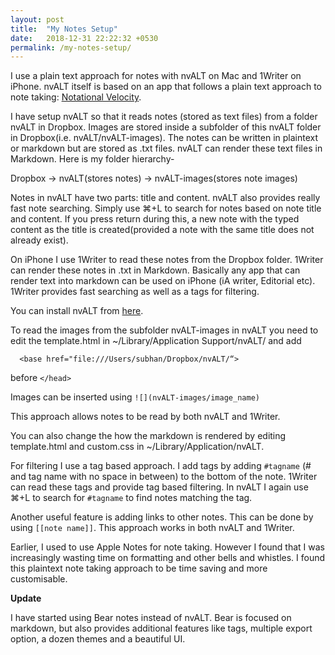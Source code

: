 ```yaml
---
layout: post
title:  "My Notes Setup"
date:   2018-12-31 22:22:32 +0530
permalink: /my-notes-setup/
---
```

I use a plain text approach for notes with nvALT on Mac and 1Writer on iPhone. nvALT itself is based on an app that follows a plain text approach to note taking: [Notational Velocity](http://notational.net).

I have setup nvALT so that it reads notes (stored as text files) from a folder nvALT in Dropbox. Images are stored inside a subfolder of this nvALT folder in Dropbox(i.e. nvALT/nvALT-images). The notes can be written in plaintext or markdown but are stored as .txt files. nvALT can render these text files in Markdown. Here is my folder hierarchy-

Dropbox -> nvALT(stores notes) -> nvALT-images(stores note images)

Notes in nvALT have two parts: title and content. nvALT also provides really fast note searching. Simply use ⌘+L to search for notes based on note title and content. If you press return during this, a new note with the typed content as the title is created(provided a note with the same title does not already exist). 

On iPhone I use 1Writer to read these notes from the Dropbox folder. 1Writer can render these notes in .txt in Markdown. Basically any app that can render text into markdown can be used on iPhone (iA writer, Editorial etc). 1Writer provides fast searching as well as a tags for filtering.

You can install nvALT from [here](http://brettterpstra.com/projects/nvalt/).

To read the images from the subfolder nvALT-images in nvALT you need to edit the template.html in ~/Library/Application Support/nvALT/ and add 

```
  <base href="file:///Users/subhan/Dropbox/nvALT/“>
```
 before `</head>`
 
 Images can be inserted using `![](nvALT-images/image_name)`
 
 This approach allows notes to be read by both nvALT and 1Writer.
 
You can also change the how the markdown is rendered by editing template.html and custom.css in ~/Library/Application/nvALT.

For filtering I use a tag based approach. I add tags by adding `#tagname` (# and tag name with no space in between) to the bottom of the note. 1Writer can read these tags and provide tag based filtering. In nvALT I again use ⌘+L to search for `#tagname` to find notes matching the tag.

Another useful feature is adding links to other notes. This can be done by using `[[note name]]`. This approach works in both nvALT and 1Writer.

Earlier, I used to use Apple Notes for note taking. However I found that I was increasingly wasting time on formatting and other bells and whistles. I found this plaintext note taking approach to be time saving and more customisable. 

**Update**

I have started using Bear notes instead of nvALT. Bear is focused on markdown, but also provides additional features like tags, multiple export option, a dozen themes and a beautiful UI.
